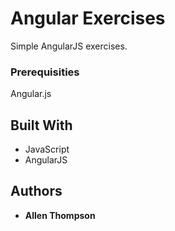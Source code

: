 # Angular Exercises
Simple AngularJS exercises.

### Prerequisities
Angular.js

## Built With
* JavaScript
* AngularJS

## Authors
* **Allen Thompson** 
